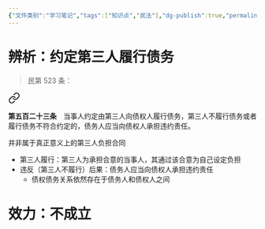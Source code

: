 ```yaml
---
{"文件类别":"学习笔记","tags":["知识点","民法"],"dg-publish":true,"permalink":"/学习笔记studyup/知识点cheese/第三人负担合同/","dgPassFrontmatter":true,"created":"2024-10-26T13:42:04.461+08:00","updated":"2024-10-26T13:45:43.086+08:00"}
---
```


# 辨析：约定第三人履行债务
>民第 523 条：
<div class="transclusion internal-embed is-loaded"><a class="markdown-embed-link" href="////#t523" aria-label="Open link"><svg xmlns="http://www.w3.org/2000/svg" width="24" height="24" viewBox="0 0 24 24" fill="none" stroke="currentColor" stroke-width="2" stroke-linecap="round" stroke-linejoin="round" class="svg-icon lucide-link"><path d="M10 13a5 5 0 0 0 7.54.54l3-3a5 5 0 0 0-7.07-7.07l-1.72 1.71"></path><path d="M14 11a5 5 0 0 0-7.54-.54l-3 3a5 5 0 0 0 7.07 7.07l1.71-1.71"></path></svg></a><div class="markdown-embed">



**第五百二十三条**　当事人约定由第三人向债权人履行债务，第三人不履行债务或者履行债务不符合约定的，债务人应当向债权人承担违约责任。 

</div></div>

并非属于真正意义上的第三人负担合同
- 第三人履行：第三人为承担合意的当事人，其通过该合意为自己设定负担
- 违反（第三人不履行）后果：债务人应当向债权人承担违约责任
	- 债权债务关系依然存在于债务人和债权人之间


# 效力：不成立
